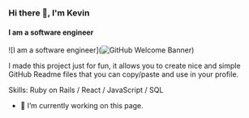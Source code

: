 ### Hi there 👋, I'm Kevin
#### I am a software engineer
![I am a software engineer](![GitHub Welcome Banner](https://user-images.githubusercontent.com/29030980/147273116-ee68dc66-6c16-4574-91ed-45de3cb1a95d.png))

I made this project just for fun, it allows you to create nice and simple GitHub Readme files that you can copy/paste and use in your profile.

Skills: Ruby on Rails / React / JavaScript / SQL

- 🔭 I’m currently working on this page. 


